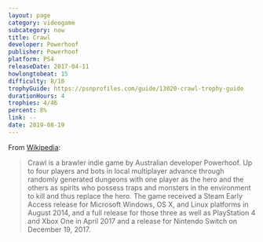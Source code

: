 ```yaml
---
layout: page
category: videogame
subcategory: now
title: Crawl
developer: Powerhoof
publisher: Powerhoof
platform: PS4
releaseDate: 2017-04-11
howlongtobeat: 15
difficulty: 8/10
trophyGuide: https://psnprofiles.com/guide/13020-crawl-trophy-guide
durationHours: 4
trophies: 4/46
percent: 8%
link: --
date: 2019-08-19
---
```


From [Wikipedia](https://en.wikipedia.org/wiki/Crawl_(video_game)):

> Crawl is a brawler indie game by Australian developer Powerhoof. Up to four players and bots in local multiplayer advance through randomly generated dungeons with one player as the hero and the others as spirits who possess traps and monsters in the environment to kill and thus replace the hero. The game received a Steam Early Access release for Microsoft Windows, OS X, and Linux platforms in August 2014, and a full release for those three as well as PlayStation 4 and Xbox One in April 2017 and a release for Nintendo Switch on December 19, 2017.
